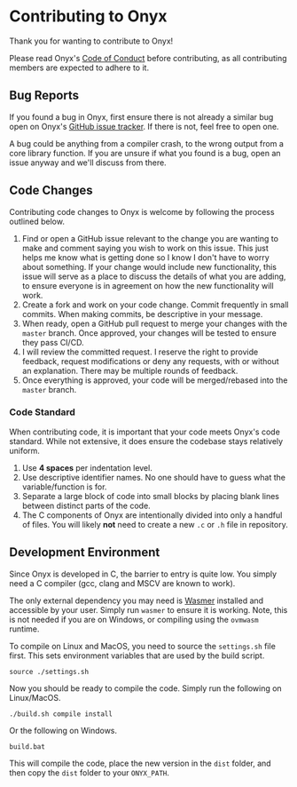 # Contributing to Onyx

Thank you for wanting to contribute to Onyx!

Please read Onyx's [Code of Conduct][code-of-conduct] before contributing, as all contributing members are expected to adhere to it.

[code-of-conduct]: https://github.com/onyx-lang/onyx/blob/main/CODE_OF_CONDUCT.md

## Bug Reports

If you found a bug in Onyx, first ensure there is not already
a similar bug open on Onyx's [GitHub issue tracker][issues].
If there is not, feel free to open one.

[issues]: https://github.com/onyx-lang/onyx/issues

A bug could be anything from a compiler crash, to the wrong
output from a core library function. If you are unsure if
what you found is a bug, open an issue anyway and we'll
discuss from there.


## Code Changes

Contributing code changes to Onyx is welcome by following the process outlined below.

1. Find or open a GitHub issue relevant to the change you are wanting to make
   and comment saying you wish to work on this issue. This just helps me know
   what is getting done so I know I don't have to worry about something. If
   your change would include new functionality, this issue will serve as a place
   to discuss the details of what you are adding, to ensure everyone is in agreement
   on how the new functionality will work.
2. Create a fork and work on your code change. Commit frequently in small commits.
   When making commits, be descriptive in your message.
4. When ready, open a GitHub pull request to merge your changes with the `master` branch.
   Once approved, your changes will be tested to ensure they pass CI/CD.
5. I will review the committed request. I reserve the right to provide feedback,
   request modifications or deny any requests, with or without an explanation.
   There may be multiple rounds of feedback.
6. Once everything is approved, your code will be merged/rebased into the `master` branch.

### Code Standard

When contributing code, it is important that your code meets Onyx's code standard.
While not extensive, it does ensure the codebase stays relatively uniform.

1. Use **4 spaces** per indentation level.
2. Use descriptive identifier names. No one should have to guess what the variable/function is for.
5. Separate a large block of code into small blocks by placing blank lines between distinct parts of the code.
4. The C components of Onyx are intentionally divided into only a handful of files.
   You will likely **not** need to create a new `.c` or `.h` file in repository.

## Development Environment

Since Onyx is developed in C, the barrier to entry is quite low.
You simply need a C compiler (gcc, clang and MSCV are known to work).

The only external dependency you may need is [Wasmer](https://wasmer.io)
installed and accessible by your user. Simply run `wasmer` to ensure it
is working. Note, this is not needed if you are on Windows, or compiling
using the `ovmwasm` runtime.

To compile on Linux and MacOS, you need to source the `settings.sh` file first.
This sets environment variables that are used by the build script.

```shell
source ./settings.sh
```

Now you should be ready to compile the code. Simply run the following on Linux/MacOS.

```shell
./build.sh compile install
```

Or the following on Windows.

```batch
build.bat
```

This will compile the code, place the new version in the `dist` folder,
and then copy the `dist` folder to your `ONYX_PATH`.


